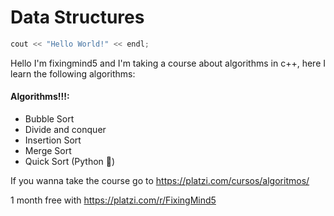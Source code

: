 # Data Structures

```c++
cout << "Hello World!" << endl;
```
Hello I'm fixingmind5 and I'm taking a course about algorithms in c++, here I learn the following algorithms:

#### Algorithms!!!:
- Bubble Sort
- Divide and conquer
- Insertion Sort
- Merge Sort
- Quick Sort (Python 🐍)

If you wanna take the course go to https://platzi.com/cursos/algoritmos/ 

1 month free with https://platzi.com/r/FixingMind5
